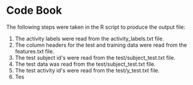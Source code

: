 # Code Book

The following steps were taken in the R script to produce the output file:

1. The activity labels were read from the activity_labels.txt file.
1. The column headers for the test and training data were read from the features.txt file.
1. The test subject id's were read from the test/subject_test.txt file.
1. The test data was read from the test/subject_test.txt file.
1. The test activity id's were read from the test/y_test.txt file.
1. Tes
